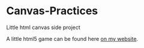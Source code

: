 # Canvas-Practices
Little html canvas side project

A little html5 game can be found here [on my website](https://yuwen-lu.me/Canvas-Practices/).
